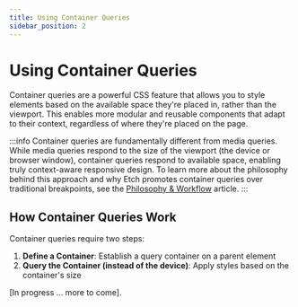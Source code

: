 ```yaml
---
title: Using Container Queries
sidebar_position: 2
---
```


# Using Container Queries

Container queries are a powerful CSS feature that allows you to style elements based on the available space they're placed in, rather than the viewport. This enables more modular and reusable components that adapt to their context, regardless of where they're placed on the page.

:::info
Container queries are fundamentally different from media queries. While media queries respond to the size of the viewport (the device or browser window), container queries respond to available space, enabling truly context-aware responsive design. To learn more about the philosophy behind this approach and why Etch promotes container queries over traditional breakpoints, see the [Philosophy & Workflow](./responsive-development-in-etch.md) article.
:::

## How Container Queries Work

Container queries require two steps:

1. **Define a Container**: Establish a query container on a parent element
2. **Query the Container (instead of the device)**: Apply styles based on the container's size

[In progress ... more to come].